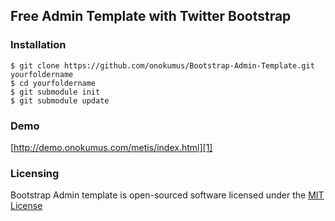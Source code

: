 Free Admin Template with Twitter Bootstrap
------------------------------------------

### Installation

    $ git clone https://github.com/onokumus/Bootstrap-Admin-Template.git yourfoldername
    $ cd yourfoldername
    $ git submodule init
    $ git submodule update

### Demo

[http://demo.onokumus.com/metis/index.html][1]

### Licensing

Bootstrap Admin template is open-sourced software licensed under the [MIT License][2]


  [1]: http://demo.onokumus.com/metis/index.html
  [2]: http://opensource.org/licenses/MIT
